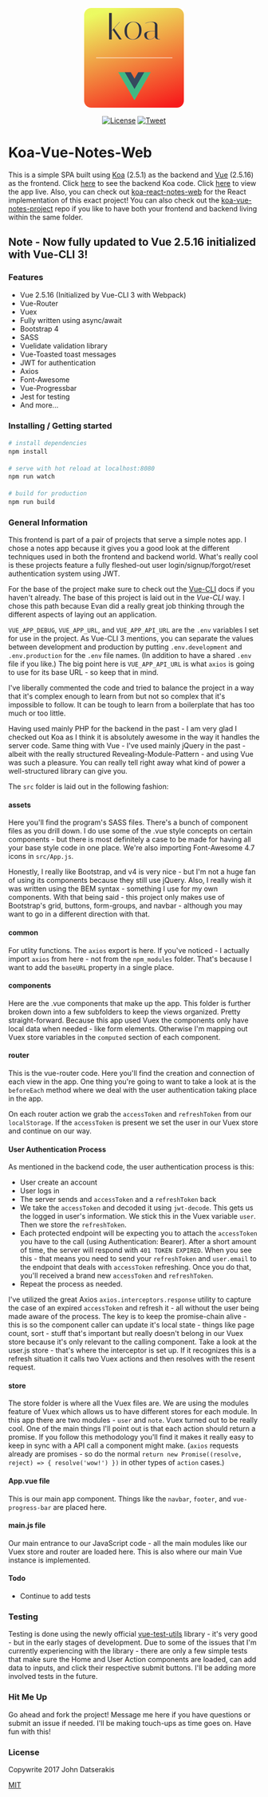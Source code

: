<p align="center"><a href="https://koa-vue-notes-web.innermonkdesign.com/" target="_blank"><img width="200" src="./public/koa-vue-notes-icon.png"></a></p>

<p align="center">
  <a href="http://opensource.org/licenses/MIT"><img src="https://img.shields.io/badge/license-MIT-blue.svg" alt="License"></a>
  <a href="https://twitter.com/intent/tweet?url=https%3A%2F%2Fgithub.com%2Fjohndatserakis%2Fkoa-vue-notes-web&text=Check%20out%20koa-vue-notes-web%20on%20GitHub&via=innermonkdesign">
  <img src="https://img.shields.io/twitter/url/https/github.com/johndatserakis/koa-vue-notes-web.svg?style=social" alt="Tweet"></a>
</p>

# Koa-Vue-Notes-Web

This is a simple SPA built using [Koa](http://koajs.com/) (2.5.1) as the backend and [Vue](https://vuejs.org/) (2.5.16) as the frontend. Click [here](https://github.com/johndatserakis/koa-vue-notes-api) to see the backend Koa code. Click [here](https://koa-vue-notes-web.innermonkdesign.com/) to view the app live. Also, you can check out [koa-react-notes-web](https://koa-react-notes-web.innermonkdesign.com) for the React implementation of this exact project! You can also check out the [koa-vue-notes-project](https://github.com/johndatserakis/koa-vue-notes-project) repo if you like to have both your frontend and backend living within the same folder.

## Note - Now fully updated to Vue 2.5.16 initialized with Vue-CLI 3!

### Features
- Vue 2.5.16 (Initialized by Vue-CLI 3 with Webpack)
- Vue-Router
- Vuex
- Fully written using async/await
- Bootstrap 4
- SASS
- Vuelidate validation library
- Vue-Toasted toast messages
- JWT for authentication
- Axios
- Font-Awesome
- Vue-Progressbar
- Jest for testing
- And more...

### Installing / Getting started

``` bash
# install dependencies
npm install

# serve with hot reload at localhost:8080
npm run watch

# build for production
npm run build
```

### General Information

This frontend is part of a pair of projects that serve a simple notes app. I chose a notes app because it gives you a good look at the different techniques used in both the frontend and backend world. What's really cool is these projects feature a fully fleshed-out user login/signup/forgot/reset authentication system using JWT.

For the base of the project make sure to check out the [Vue-CLI](https://github.com/vuejs/vue-cli) docs if you haven't already. The base of this project is laid out in the *Vue-CLI* way. I chose this path because Evan did a really great job thinking through the different aspects of laying out an application.

`VUE_APP_DEBUG`, `VUE_APP_URL`, and `VUE_APP_API_URL` are the `.env` variables I set for use in the project. As Vue-CLI 3 mentions, you can separate the values between development and production by putting `.env.development` and `.env.production` for the `.env` file names. (In addition to have a shared `.env` file if you like.) The big point here is `VUE_APP_API_URL` is what `axios` is going to use for its base URL - so keep that in mind.

I've liberally commented the code and tried to balance the project in a way that it's complex enough to learn from but not so complex that it's impossible to follow. It can be tough to learn from a boilerplate that has too much or too little.

Having used mainly PHP for the backend in the past - I am very glad I checked out Koa as I think it is absolutely awesome in the way it handles the server code. Same thing with Vue - I've used mainly jQuery in the past - albeit with the really structured Revealing-Module-Pattern - and using Vue was such a pleasure. You can really tell right away what kind of power a well-structured library can give you.

The `src` folder is laid out in the following fashion:

#### assets

Here you'll find the program's SASS files. There's a bunch of component files as you drill down. I do use some of the .vue style concepts on certain components - but there is most definitely a case to be made for having all your base style code in one place. We're also importing Font-Awesome 4.7 icons in `src/App.js`.

Honestly, I really like Bootstrap, and v4 is very nice - but I'm not a huge fan of using its components because they still use jQuery. Also, I really wish it was written using the BEM syntax - something I use for my own components. With that being said - this project only makes use of Bootstrap's grid, buttons, form-groups, and navbar - although you may want to go in a different direction with that.

#### common

For utlity functions. The `axios` export is here. If you've noticed - I actually import `axios` from here - not from the `npm_modules` folder. That's because I want to add the `baseURL` property in a single place.

#### components

Here are the .vue components that make up the app. This folder is further broken down into a few subfolders to keep the views organized. Pretty straight-forward. Because this app used Vuex the components only have local data when needed - like form elements. Otherwise I'm mapping out Vuex store variables in the `computed` section of each component.

#### router

This is the vue-router code. Here you'll find the creation and connection of each view in the app. One thing you're going to want to take a look at is the `beforeEach` method where we deal with the user authentication taking place in the app.

On each router action we grab the `accessToken` and `refreshToken` from our `localStorage`. If the `accessToken` is present we set the user in our Vuex store and continue on our way.

#### User Authentication Process

As mentioned in the backend code, the user authentication process is this:

- User create an account
- User logs in
- The server sends and `accessToken` and a `refreshToken` back
- We take the `accessToken` and decoded it using `jwt-decode`. This gets us the logged in user's information. We stick this in the Vuex variable `user`. Then we store the `refreshToken`.
- Each protected endpoint will be expecting you to attach the `accessToken` you have to the call (using Authentication: Bearer). After a short amount of time, the server will respond with `401 TOKEN EXPIRED`. When you see this - that means you need to send your `refreshToken` and `user.email` to the endpoint that deals with `accessToken` refreshing. Once you do that, you'll received a brand new `accessToken` and `refreshToken`.
- Repeat the process as needed.

I've utilized the great Axios `axios.interceptors.response` utility to capture the case of an expired `accessToken` and refresh it - all without the user being made aware of the process. The key is to keep the promise-chain alive - this is so the component caller can update it's local state - things like page count, sort - stuff that's important but really doesn't belong in our Vuex store because it's only relevant to the calling component. Take a look at the user.js store - that's where the interceptor is set up. If it recognizes this is a refresh situation it calls two Vuex actions and then resolves with the resent request.

#### store

The store folder is where all the Vuex files are. We are using the modules feature of Vuex which allows us to have different stores for each module. In this app there are two modules - `user` and `note`. Vuex turned out to be really cool. One of the main things I'll point out is that each action should return a promise. If you follow this methodology you'll find it makes it really easy to keep in sync with a API call a component might make. (`axios` requests already are promises - so do the normal `return new Promise((resolve, reject) => { resolve('wow!') })` in other types of `action` cases.)

#### App.vue file

This is our main app component. Things like the `navbar`, `footer`, and `vue-progress-bar` are placed here.

#### main.js file

Our main entrance to our JavaScript code - all the main modules like our Vuex store and router are loaded here. This is also where our main Vue instance is implemented.

#### Todo

- Continue to add tests

### Testing

Testing is done using the newly official [vue-test-utils](https://github.com/vuejs/vue-test-utils) library - it's very good - but in the early stages of development. Due to some of the issues that I'm currently experiencing with the library - there are only a few simple tests that make sure the Home and User Action components are loaded, can add data to inputs, and click their respective submit buttons. I'll be adding more involved tests in the future.

### Hit Me Up

Go ahead and fork the project! Message me here if you have questions or submit an issue if needed. I'll be making touch-ups as time goes on. Have fun with this!

### License

Copywrite 2017 John Datserakis

[MIT](http://opensource.org/licenses/MIT)